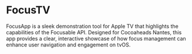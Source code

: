 # FocusTV
FocusApp is a sleek demonstration tool for Apple TV that highlights the capabilities of the Focusable API. Designed for Cocoaheads Nantes, this app provides a clear, interactive showcase of how focus management can enhance user navigation and engagement on tvOS.
